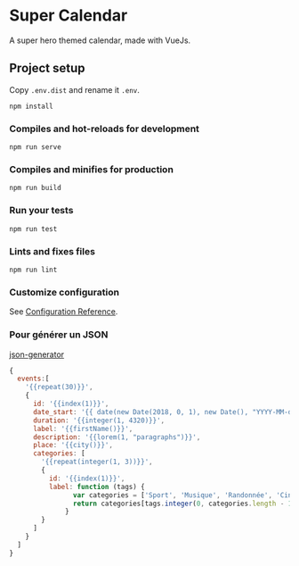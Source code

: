 # Super Calendar

A super hero themed calendar, made with VueJs.

## Project setup
Copy `.env.dist` and rename it `.env`. 
```
npm install
```

### Compiles and hot-reloads for development
```
npm run serve
```

### Compiles and minifies for production
```
npm run build
```

### Run your tests
```
npm run test
```

### Lints and fixes files
```
npm run lint
```

### Customize configuration
See [Configuration Reference](https://cli.vuejs.org/config/).

### Pour générer un JSON
[json-generator](https://www.json-generator.com/)
```javascript
{
  events:[
    '{{repeat(30)}}',
    {
      id: '{{index(1)}}',
      date_start: '{{ date(new Date(2018, 0, 1), new Date(), "YYYY-MM-dd HH:mm:ss") }}',
      duration: '{{integer(1, 4320)}}',
      label: '{{firstName()}}',
      description: '{{lorem(1, "paragraphs")}}',
      place: '{{city()}}',
      categories: [
		'{{repeat(integer(1, 3))}}',
        {
          id: '{{index(1)}}',
          label: function (tags) {
                var categories = ['Sport', 'Musique', 'Randonnée', 'Cinéma', 'Restaurant'];
                return categories[tags.integer(0, categories.length - 1)];
              }
        }
      ]
    }
  ]
}
```